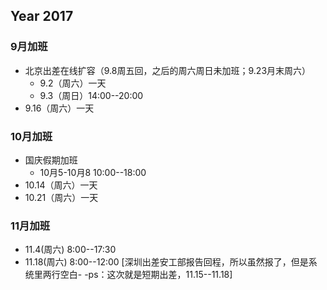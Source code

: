 

## Year 2017

### 9月加班
- 北京出差在线扩容（9.8周五回，之后的周六周日未加班；9.23月末周六）
  * 9.2（周六）一天
  * 9.3（周日）14:00--20:00
- 9.16（周六）一天

### 10月加班
- 国庆假期加班 
  * 10月5-10月8 10:00--18:00
- 10.14（周六）一天
- 10.21（周六）一天

### 11月加班

- 11.4(周六) 8:00--17:30
- 11.18(周六) 8:00--12:00 [深圳出差安工部报告回程，所以虽然报了，但是系统里两行空白- -ps：这次就是短期出差，11.15--11.18]
